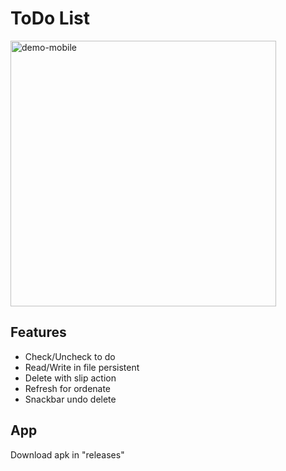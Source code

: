 # ToDo List

<div>
  <img src="https://i.ibb.co/rF6H3zH/todo.png" alt="demo-mobile" height="425">
</div>

## Features

- Check/Uncheck to do
- Read/Write in file persistent
- Delete with slip action
- Refresh for ordenate
- Snackbar undo delete

## App

Download apk in "releases"
